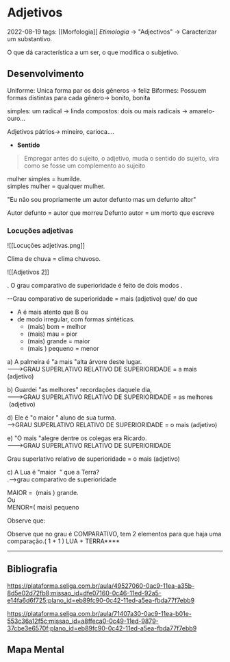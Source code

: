 # Adjetivos
2022-08-19
tags: [[Morfologia]]
*Etimologia* → "Adjectivos" → Caracterizar um substantivo.

O que dá característica a um ser, o que modifica o subjetivo.

## Desenvolvimento

Uniforme: Unica forma par os dois gêneros → feliz
Biformes: Possuem formas distintas para cada gênero→ bonito, bonita

simples: um radical → linda
compostos: dois ou mais radicais → amarelo-ouro...

Adjetivos pátrios→ mineiro, carioca....

* **Sentido**
> Empregar antes do sujeito, o adjetivo, muda o sentido do sujeito, vira como se fosse um complemento ao sujeito

mulher simples = humilde.  
simples mulher = qualquer mulher.

"Eu não sou propriamente um autor defunto mas um defunto altor"

Autor defunto = autor que morreu
Defunto autor = um morto que escreve

### Locuções adjetivas

![[Locuções adjetivas.png]]

Clima de chuva = clima chuvoso.

![[Adjetivos 2]]

. O grau comparativo de superioridade é feito de dois modos .

--Grau comparativo de superioridade = mais (adjetivo) que/ do que

* A é mais atento que B ou
* de modo irregular, com formas sintéticas.
	* (mais) bom = melhor
	* (mais) mau = pior
	* (mais) grande = maior
	* (mais ) pequeno = menor

a) A palmeira é "a mais "alta árvore deste lugar.  
--->GRAU SUPERLATIVO RELATIVO DE SUPERIORIDADE = a mais (adjetivo)  

b) Guardei "as melhores" recordações daquele dia,  
--->GRAU SUPERLATIVO RELATIVO DE SUPERIORIDADE = as melhores  (adjetivo)  

d) Ele é "o maior " aluno de sua turma.  
-->GRAU SUPERLATIVO RELATIVO DE SUPERIORIDADE = o mais (adjetivo)  

e) "O mais "alegre dentre os colegas era Ricardo.  
--->GRAU SUPERLATIVO RELATIVO DE SUPERIORIDADE  

Grau superlativo relativo de superioridade = o mais (adjetivo)  

c) A Lua é "maior  " que a Terra?  
.-->grau comparativo de superioridade  

MAIOR =  (mais ) grande.  
Ou  
MENOR=( mais) pequeno  

Observe que:    

Observe que no grau é COMPARATIVO, tem 2 elementos para que haja uma comparação.( 1 + 1 )
LUA + TERRA****  

-----------------------------------------------
## Bibliografia

https://plataforma.seliga.com.br/aula/49527060-0ac9-11ea-a35b-8d5e02d72fb8;missao_id=dfe07160-0c46-11ed-92a5-e14fa6d6f725;plano_id=eb89fc90-0c42-11ed-a5ea-fbda77f7ebb9

https://plataforma.seliga.com.br/aula/71407a30-0ac9-11ea-b01e-553c36a12f5c;missao_id=a8ffeca0-0c49-11ed-9879-37cbe3e6570f;plano_id=eb89fc90-0c42-11ed-a5ea-fbda77f7ebb9

## Mapa Mental